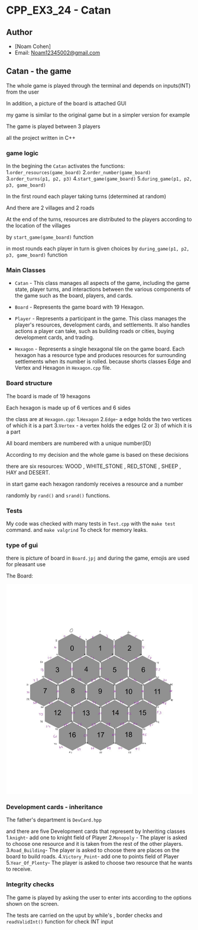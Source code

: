 # CPP_EX3_24 - Catan


## Author
- [Noam Cohen]
- Email: Noam12345002@gmail.com

## Catan - the game

The whole game is played through the terminal and depends on inputs(INT) from the user

In addition, a picture of the board is attached GUI

my game is similar to the original game but in a simpler version for example

The game is played between 3 players 

all the project written in C++

### game logic
In the begining the `Catan` activates the functions:
1.`order_resources(game_board)` 
2.`order_number(game_board)`
3.`order_turns(p1, p2, p3)`
4.`start_game(game_board)`
5.`during_game(p1, p2, p3, game_board)`

In the first round each player taking turns (determined at random)

And there are 2 villages and 2 roads

At the end of the turns, resources are distributed to the players according to the location of the villages

by `start_game(game_board)` function

in most rounds each player in turn is given choices by `during_game(p1, p2, p3, game_board)` function


### Main Classes

- `Catan` - This class manages all aspects of the game, including the game state, player turns, and interactions between the various components of the game such as the board, players, and cards.

- `Board` - Represents the game board with 19 Hexagon.

- `Player` - Represents a participant in the game. This class manages the player's resources, development cards, and settlements. It also handles actions a player can take, such as building roads or cities, buying development cards, and trading.

- `Hexagon` - Represents a single hexagonal tile on the game board. Each hexagon has a resource type and produces resources for surrounding settlements when its number is rolled.
because shorts classes Edge and Vertex and Hexagon in `Hexagon.cpp` file.

### Board structure
The board is made of 19 hexagons

Each hexagon is made up of 6 vertices and 6 sides

the class are at `Hexagon.cpp`:
1.`Hexagon`
2.`Edge`- a edge holds the two vertices of which it is a part
3.`Vertex` - a vertex holds the edges (2 or 3) of which it is a part

All board members are numbered with a unique number(ID)

According to my decision and the whole game is based on these decisions


there are six resources: WOOD , WHITE_STONE , RED_STONE , SHEEP , HAY and DESERT.

in start game each hexagon randomly receives a resource and a number 

randomly by `rand()` and `srand()` functions.


### Tests
My code was checked with many tests in `Test.cpp` with the `make test` command.
and `make valgrind` To check for memory leaks.

### type of gui 

there is picture of board in `Board.jpj`
and during the game, emojis are used for pleasant use

The Board:

![alt text](Board.jpg)

### Development cards - inheritance

The father's department is `DevCard.hpp`

and there are five Development cards that represent by Inheriting classes
1.`knight`- add one to knight field of Player 
2.`Monopoly` - The player is asked to choose one resource and it is taken from the rest of the other players.
3.`Road_Building`- The player is asked to choose there are places on the board to build roads.
4.`Victory_Point`- add one to points field of Player
5.`Year_Of_Plenty`- The player is asked to choose  two resource that he wants to receive.

### Integrity checks

The game is played by asking the user to enter ints according to the options shown on the screen.

The tests are carried on the uput by while's , border checks and `readValidInt()` function for check INT input


